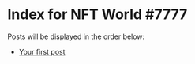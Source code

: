 # Index for NFT World #7777
Posts will be displayed in the order below:

- [Your first post](./001-first.md)

